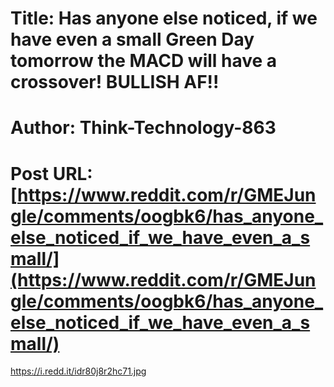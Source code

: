 # Title: Has anyone else noticed, if we have even a small Green Day tomorrow the MACD will have a crossover! BULLISH AF!!
# Author: Think-Technology-863
# Post URL: [https://www.reddit.com/r/GMEJungle/comments/oogbk6/has_anyone_else_noticed_if_we_have_even_a_small/](https://www.reddit.com/r/GMEJungle/comments/oogbk6/has_anyone_else_noticed_if_we_have_even_a_small/)


https://i.redd.it/idr80j8r2hc71.jpg